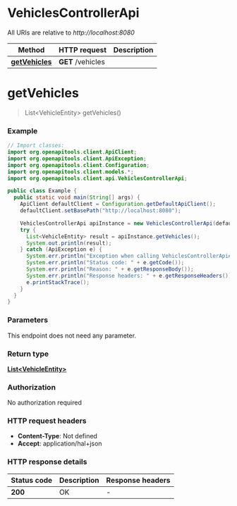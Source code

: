 # VehiclesControllerApi

All URIs are relative to *http://localhost:8080*

Method | HTTP request | Description
------------- | ------------- | -------------
[**getVehicles**](VehiclesControllerApi.md#getVehicles) | **GET** /vehicles | 


<a name="getVehicles"></a>
# **getVehicles**
> List&lt;VehicleEntity&gt; getVehicles()



### Example
```java
// Import classes:
import org.openapitools.client.ApiClient;
import org.openapitools.client.ApiException;
import org.openapitools.client.Configuration;
import org.openapitools.client.models.*;
import org.openapitools.client.api.VehiclesControllerApi;

public class Example {
  public static void main(String[] args) {
    ApiClient defaultClient = Configuration.getDefaultApiClient();
    defaultClient.setBasePath("http://localhost:8080");

    VehiclesControllerApi apiInstance = new VehiclesControllerApi(defaultClient);
    try {
      List<VehicleEntity> result = apiInstance.getVehicles();
      System.out.println(result);
    } catch (ApiException e) {
      System.err.println("Exception when calling VehiclesControllerApi#getVehicles");
      System.err.println("Status code: " + e.getCode());
      System.err.println("Reason: " + e.getResponseBody());
      System.err.println("Response headers: " + e.getResponseHeaders());
      e.printStackTrace();
    }
  }
}
```

### Parameters
This endpoint does not need any parameter.

### Return type

[**List&lt;VehicleEntity&gt;**](VehicleEntity.md)

### Authorization

No authorization required

### HTTP request headers

 - **Content-Type**: Not defined
 - **Accept**: application/hal+json

### HTTP response details
| Status code | Description | Response headers |
|-------------|-------------|------------------|
**200** | OK |  -  |


